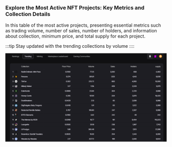 ### Explore the Most Active NFT Projects: Key Metrics and Collection Details

In this table of the most active projects, presenting essential metrics such as trading volume, number of sales, number of holders, and information about collection, minimum price, and total supply for each project.


:::tip Stay updated with the trending collections by volume
::::


![trending](image.png)